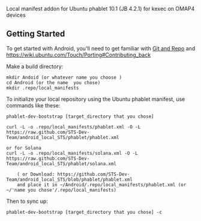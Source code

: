 Local manifest addon for Ubuntu phablet 10.1 (JB 4.2.1) for kexec on OMAP4 devices

Getting Started
---------------

To get started with Android, you'll need to get
familiar with [Git and Repo](http://source.android.com/download/using-repo) and
https://wiki.ubuntu.com/Touch/Porting#Contributing_back

Make a build directory:

	mkdir Andoid (or whatever name you choose )
	cd Android (or the name  you chose)
	mkdir .repo/local_manifests
	

To initialize your local repository using the Ubuntu phablet manifest, use commands like these:

    phablet-dev-bootstrap [target_directory that you chose]
    
    curl -L -o .repo/local_manifests/phablet.xml -O -L https://raw.github.com/STS-Dev-Team/android_local_STS/phablet/phablet.xml
    
    or for Solana
    curl -L -o .repo/local_manifests/solana.xml -O -L https://raw.github.com/STS-Dev-Team/android_local_STS/phablet/solana.xml

    	( or Download: https://github.com/STS-Dev-Team/android_local_STS/blob/phablet/phablet.xml
		and place it in ~/Android/.repo/local_manifests/phablet.xml (or ~/'name you chose'/.repo/local_manifests)

Then to sync up:

    phablet-dev-bootstrap [target_directory that you chose] -c
